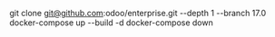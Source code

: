 git clone git@github.com:odoo/enterprise.git --depth 1 --branch 17.0
docker-compose up --build -d
docker-compose down